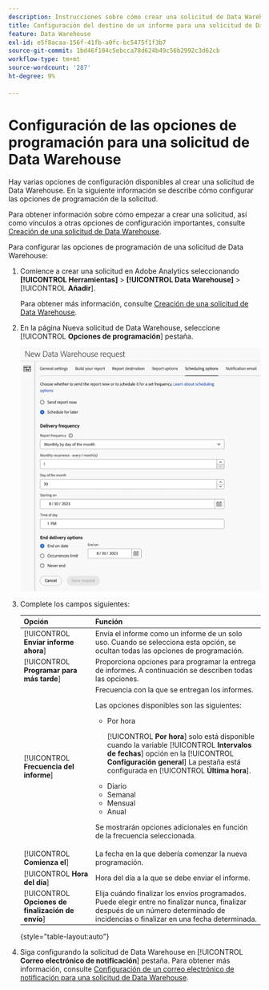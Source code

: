 ```yaml
---
description: Instrucciones sobre cómo crear una solicitud de Data Warehouse.
title: Configuración del destino de un informe para una solicitud de Data Warehouse
feature: Data Warehouse
exl-id: e5f8acaa-156f-41fb-a0fc-bc5475f1f3b7
source-git-commit: 1bd46f104c5ebcca78d624b49c56b2992c3d62cb
workflow-type: tm+mt
source-wordcount: '287'
ht-degree: 9%

---
```


# Configuración de las opciones de programación para una solicitud de Data Warehouse

Hay varias opciones de configuración disponibles al crear una solicitud de Data Warehouse. En la siguiente información se describe cómo configurar las opciones de programación de la solicitud.

Para obtener información sobre cómo empezar a crear una solicitud, así como vínculos a otras opciones de configuración importantes, consulte [Creación de una solicitud de Data Warehouse](/help/export/data-warehouse/create-request/t-dw-create-request.md).

Para configurar las opciones de programación de una solicitud de Data Warehouse:

1. Comience a crear una solicitud en Adobe Analytics seleccionando **[!UICONTROL Herramientas]** > **[!UICONTROL Data Warehouse]** > [!UICONTROL **Añadir**].

   Para obtener más información, consulte [Creación de una solicitud de Data Warehouse](/help/export/data-warehouse/create-request/t-dw-create-request.md).

1. En la página Nueva solicitud de Data Warehouse, seleccione [!UICONTROL **Opciones de programación**] pestaña.

   ![Pestaña Destino del informe](assets/dw-scheduling-options.png) <!-- update screenshot -->

1. Complete los campos siguientes:

   | Opción | Función |
   |---------|----------|
   | [!UICONTROL **Enviar informe ahora**] | Envía el informe como un informe de un solo uso. Cuando se selecciona esta opción, se ocultan todas las opciones de programación. |
   | [!UICONTROL **Programar para más tarde**] | Proporciona opciones para programar la entrega de informes. A continuación se describen todas las opciones. |
   | [!UICONTROL **Frecuencia del informe**] | Frecuencia con la que se entregan los informes. <p>Las opciones disponibles son las siguientes:</p><ul><li>Por hora</li><p>[!UICONTROL **Por hora**] solo está disponible cuando la variable [!UICONTROL **Intervalos de fechas**] opción en la [!UICONTROL **Configuración general**] La pestaña está configurada en [!UICONTROL **Última hora**].</p><li>Diario</li><li>Semanal</li><li>Mensual</li><li>Anual</li></ul><p>Se mostrarán opciones adicionales en función de la frecuencia seleccionada.</p> |
   | [!UICONTROL **Comienza el**] | La fecha en la que debería comenzar la nueva programación. |
   | [!UICONTROL **Hora del día**] | Hora del día a la que se debe enviar el informe. |
   | [!UICONTROL **Opciones de finalización de envío**] | Elija cuándo finalizar los envíos programados. Puede elegir entre no finalizar nunca, finalizar después de un número determinado de incidencias o finalizar en una fecha determinada. |

   {style="table-layout:auto"}

1. Siga configurando la solicitud de Data Warehouse en [!UICONTROL **Correo electrónico de notificación**] pestaña. Para obtener más información, consulte [Configuración de un correo electrónico de notificación para una solicitud de Data Warehouse](/help/export/data-warehouse/create-request/dw-request-email.md).
